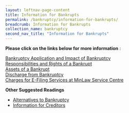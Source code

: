 ```yaml
---
layout: leftnav-page-content
title: Information for Bankrupts
permalink: /bankruptcy/information-for-bankrupts/
breadcrumb: Information for Bankrupts
collection_name: bankruptcy
second_nav_title: "Information for Bankrupts"
---
```

**Please click on the links below for more information** :

[Bankruptcy Application and Impact of Bankruptcy](/bankruptcy/information-for-bankrupts/impact-of-bankruptcy/) <br> 
[Responsibilities and Rights of a Bankrupt](/bankruptcy/information-for-bankrupts/impact-of-bankruptcy/responsibilities-and-rights/) <br>
[Assets of a Bankrupt](/bankruptcy/information-for-bankrupts/assets-of-a-bankrupt/) <br> 
[Discharge from Bankruptcy](/bankruptcy/information-for-bankrupts/discharge-from-bankruptcy/) <br>
[Charges for E-Filing Services at MinLaw Service Centre](/files/IIDRSDPriceList.pdf/) <br>

<b>Other Suggested Readings </b>
* [Alternatives to Bankruptcy](/bankruptcy/alternatives-to-bankruptcy/)
* [Information for Creditors](/bankruptcy/information-for-stakeholders/information-for-creditors/)
